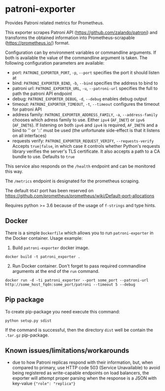 # patroni-exporter

Provides Patroni related metrics for Prometheus.

This exporter scrapes Patroni API (https://github.com/zalando/patroni) and transforms the obtained information into Prometheus-scrapable (https://prometheus.io/) format.

Configuration can by environment variables or commandline arguments. If both is available the value of the commandline argument is taken.
The following configuration parameters are available:
- port: `PATRONI_EXPORTER_PORT`, `-p`, `--port` specifies the port it should listen at
- bind: `PATRONI_EXPORTER_BIND`, `-b`, `--bind` specifies the address to bind to
- patroni url: `PATRONI_EXPORTER_URL`, `-u`, `--patroni-url` specifies the full to path the patroni API endpoint
- debug: `PATRONI_EXPORTER_DEBUG`, `-d`, `--debug` enables debug output
- timeout: `PATRONI_EXPORTER_TIMEOUT`, `-t`, `--timeout` configures the timeout for patroni API
- address family: `PATRONI_EXPORTER_ADDRESS_FAMILY`, `-a`, `--address-family` chooses which adress family to use. Either `ipv4` (`AF_INET`) or `ipv6` (`AF_INET6`). If listening on both `ipv6` and `ipv4` is required, `AF_INET6` and a bind to '' or '::' must be used (the unfortunate side-effect is that it listens on all interfaces)
- requests verify: `PATRONI_EXPORTER_REQUEST_VERIFY`, `--requests-verify` Accepts `true|false`, in which case it controls whether Python's requests library verifies the server's TLS certificate. It also accepts a path to a CA bundle to use. Defaults to ``true``

This service also responds on the `/health` endpoint and can be monitored this way.

The `/metrics` endpoint is designated for the prometheus scraping.

The default `9547` port has been reserved on https://github.com/prometheus/prometheus/wiki/Default-port-allocations

Requires python >= 3.6 because of the usage of `f-strings` and type hints.

## Docker

There is a simple `Dockerfile` which allows you to run `patroni-exporter` in the Docker container.
Usage example:

1. Build `patroni-exporter` docker image.

```
docker build -t patroni_exporter .
```

2. Run Docker container. Don't forget to pass required commandline arguments at the end of the `run` command.

```
docker run -d -ti patroni_exporter --port some_port --patroni-url http://some_host_fqdn:some_port/patroni --timeout 5 --debug
```

## Pip package

To create pip-package you need execute this command:

```
python setup.py sdist
```

If the command is successful, then the directory `dist` well be contain the `.tar.gz` pip-package.

## Known issues/limitations/workarounds

- due to how Patroni replicas respond with their information, but, when compared to primary, use HTTP code 503 (Service Unavailable) to avoid being registered as write-capable endpoints on load balancers, the exporter will attempt proper parsing when the response is a JSON with key-value `{"role": "replica"}`
